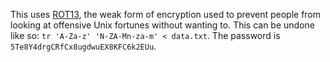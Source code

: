 This uses [ROT13](https://en.wikipedia.org/wiki/ROT13), the weak form of
encryption used to prevent people from looking at offensive Unix fortunes
without wanting to. This can be undone like so: `tr 'A-Za-z' 'N-ZA-Mn-za-m' <
data.txt`. The password is `5Te8Y4drgCRfCx8ugdwuEX8KFC6k2EUu`.

